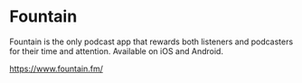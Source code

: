 # Fountain
Fountain is the only podcast app that rewards both listeners and podcasters for their time and attention. Available on iOS and Android.

https://www.fountain.fm/
